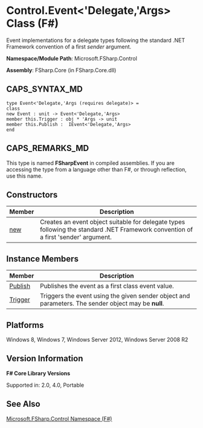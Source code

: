 # Control.Event<'Delegate,'Args> Class (F#)

Event implementations for a delegate types following the standard .NET Framework convention of a first *sender* argument.

**Namespace/Module Path**: Microsoft.FSharp.Control

**Assembly**: FSharp.Core (in FSharp.Core.dll)


## CAPS_SYNTAX_MD

```
type Event<'Delegate,'Args (requires delegate)> =
class
new Event : unit -> Event<'Delegate,'Args>
member this.Trigger : obj * 'Args -> unit
member this.Publish :  IEvent<'Delegate,'Args>
end
```

## CAPS_REMARKS_MD
This type is named **FSharpEvent** in compiled assemblies. If you are accessing the type from a language other than F#, or through reflection, use this name.


## Constructors


|Member|Description|
|------|-----------|
|[new](http://msdn.microsoft.com/en-us/library/2f112efb-a288-4640-87ec-414d6c607d31)|Creates an event object suitable for delegate types following the standard .NET Framework convention of a first 'sender' argument.|

## Instance Members


|Member|Description|
|------|-----------|
|[Publish](http://msdn.microsoft.com/en-us/library/99fb267f-7751-40b4-a137-1279edf5b303)|Publishes the event as a first class event value.|
|[Trigger](http://msdn.microsoft.com/en-us/library/e73a5a2b-7d5f-425b-8ff6-f35780c84968)|Triggers the event using the given sender object and parameters. The sender object may be **null**.|

## Platforms
Windows 8, Windows 7, Windows Server 2012, Windows Server 2008 R2


## Version Information
**F# Core Library Versions**

Supported in: 2.0, 4.0, Portable




## See Also
[Microsoft.FSharp.Control Namespace &#40;F&#35;&#41;](Microsoft.FSharp.Control+Namespace+%28F%23%29.md)

